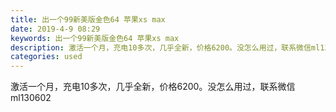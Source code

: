 ```yaml
---
title: 出一个99新美版金色64 苹果xs max
date: 2019-4-9 08:29
keywords: 出一个99新美版金色64 苹果xs max
description: 激活一个月，充电10多次，几乎全新，价格6200。没怎么用过，联系微信ml130602
categories: used
---
```

<td class="t_f" id="postmessage_3435543">

激活一个月，充电10多次，几乎全新，价格6200。没怎么用过，联系微信 ml130602<br/>
</td>
